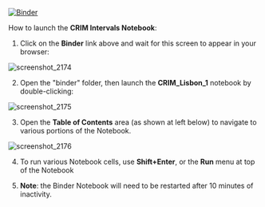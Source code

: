 [![Binder](https://mybinder.org/badge_logo.svg)](https://mybinder.org/v2/gh/RichardFreedman/CRIM_Public_Notebooks/HEAD?urlpath=lab)

How to launch the **CRIM Intervals Notebook**:

1.  Click on the **Binder** link above and wait for this screen to appear in your browser:

![screenshot_2174](https://user-images.githubusercontent.com/4398776/124515530-b0c95f80-ddad-11eb-9ccb-29ebff210089.png)

2.  Open the "binder" folder, then launch the **CRIM_Lisbon_1** notebook by double-clicking:

![screenshot_2175](https://user-images.githubusercontent.com/4398776/124515570-ca6aa700-ddad-11eb-95f0-a4468e3dbee1.png)

3. Open the **Table of Contents** area (as shown at left below) to navigate to various portions of the Notebook.

![screenshot_2176](https://user-images.githubusercontent.com/4398776/124515665-f84feb80-ddad-11eb-9037-f1d0583e47a2.png)

4. To run various Notebook cells, use **Shift+Enter**, or the **Run** menu at top of the Notebook

5.  **Note**:  the Binder Notebook will need to be restarted after 10 minutes of inactivity.
